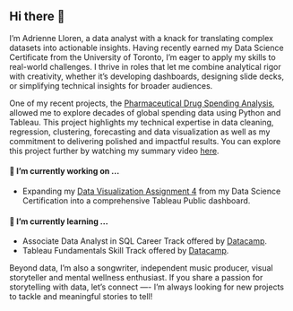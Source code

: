 ## Hi there 👋

I’m Adrienne Lloren, a data analyst with a knack for translating complex datasets into actionable insights. Having recently earned my Data Science Certificate from the University of Toronto, I’m eager to apply my skills to real-world challenges. I thrive in roles that let me combine analytical rigor with creativity, whether it’s developing dashboards, designing slide decks, or simplifying technical insights for broader audiences.

One of my recent projects, the [Pharmaceutical Drug Spending Analysis](https://github.com/amlloren/Pharma-Spending-by-Countries), allowed me to explore decades of global spending data using Python and Tableau. This project highlights my technical expertise in data cleaning, regression, clustering, forecasting and data visualization as well as my commitment to delivering polished and impactful results. You can explore this project further by watching my summary video [here](https://drive.google.com/file/d/1ASvZEvJ-3i7NKkFGaMeeubGUNcCa5nAl/view).

####  🔭 I’m currently working on ...
* Expanding my [Data Visualization Assignment 4](https://github.com/amlloren/visualization/blob/assignment-4/02_activities/assignments/assignment_4/3_tableau_viz.md) from my Data Science Certification into a comprehensive Tableau Public dashboard.

#### 🌱 I’m currently learning ...
* Associate Data Analyst in SQL Career Track offered by [Datacamp](https://app.datacamp.com/learn/career-tracks/associate-data-analyst-in-sql).
* Tableau Fundamentals Skill Track offered by [Datacamp](https://app.datacamp.com/learn/skill-tracks/tableau-fundamentals).

Beyond data, I’m also a songwriter, independent music producer, visual storyteller and mental wellness enthusiast. If you share a passion for storytelling with data, let’s connect —- I’m always looking for new projects to tackle and meaningful stories to tell! 

<!--
**amlloren/amlloren** is a ✨ _special_ ✨ repository because its `README.md` (this file) appears on your GitHub profile.

Here are some ideas to get you started:

- 🔭 I’m currently working on ...
- 🌱 I’m currently learning ...
- 👯 I’m looking to collaborate on ...
- 🤔 I’m looking for help with ...
- 💬 Ask me about ...
- 📫 How to reach me: ...
- 😄 Pronouns: ...
- ⚡ Fun fact: ...
-->
